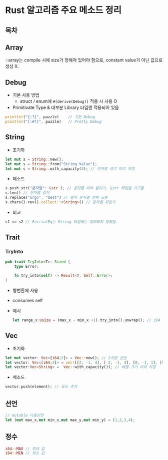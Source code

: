 # Rust 알고리즘 주요 메소드 정리



## 목차



## Array

:bulb:array는 compile 시에 size가 정해져 있어야 함으로, constant value가 아닌 값으로 생성 X.



## Debug

- 기본 사용 방법
  - struct / enum에 `#[derive(Debug)]` 적용 시 사용 O
- Primitivate Type & 대부분 Library 타입엔 적용되어 있음

```rust
println!("{:?}", puzzle)	// 기본 Debug
println!("{:#?}", puzzle)	// Pretty Debug
```





## String

- 초기화

```rust
let mut s = String::new();
let mut s = String::from("String Value");
let mut s = String::with_capacity(3); // 문자열 크기 미리 지정
```

- 메소드

```rust
s.push_str("문자열": &str ); // 문자열 이어 붙이기. &str 타입을 요구함
s.len() // 문자열 길이
s.replace("orgn", "dest") // 일치 문자열 전체 교환
s.chars().rev().collect::<String>() // 문자열 뒤집기
```

- 비교

```rust
s1 == s2 // PartialEq는 String 타입에는 정의되지 않았음.
```



## Trait

### TryInto

```rust
pub trait TryInto<T>: Sized {
    type Error;

    fn try_into(self) -> Result<T, Self::Error>;
}
```

- 형변환에 사용

- consumes self

- 예시

  ```rust
  let range_x:usize = (max_x - min_x +1).try_into().unwrap(); // i64 => usize
  ```

  



## Vec

- 초기화

```rust
let mut vector: Vec<[i64;2]> = Vec::new(); // 2차원 선언
let vector: Vec<[i64;3]> = vec![[2, -1, 4], [-2, -1, 4], [0, -1, 1], [5, -8, -12], [5, 8, 12]]; // 값으로 선언
let vector:Vec<String> =  Vec::with_capacity(3); // 배열 크기 미리 지정


```

- 메소드

```rust
vector.push(element); // 요소 추가
```





## 선언

```rust
// mutable 다중선언
let (mut max_x,mut min_x,mut max_y,mut min_y) = (1,2,3,4);
```



## 정수

```rust
i64::MAX // 최대 값
i64::MIN // 최소 값
```

